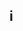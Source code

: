 <html>
<head>
<title>ab movies</title>
<h2>i </h2>

</head>
<body>
  <style>
body{

 background-image: url('0000000000000000099999999999.PNG');

</style>

</body>

</html>
